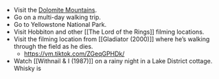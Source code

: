 - Visit the [Dolomite Mountains](https://en.wikipedia.org/wiki/Dolomites).
- Go on a multi-day walking trip.
- Go to Yellowstone National Park.
- Visit Hobbiton and other [[The Lord of the Rings]] filming locations.
- Visit the filming location from [[Gladiator (2000)]] where he’s walking through the field as he dies.
	- https://vm.tiktok.com/ZGeqGPHDk/
- Watch [[Withnail & I (1987)]] on a rainy night in a Lake District cottage. Whisky is 